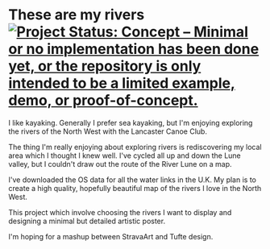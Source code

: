 # These are my rivers [![Project Status: Concept – Minimal or no implementation has been done yet, or the repository is only intended to be a limited example, demo, or proof-of-concept.](https://www.repostatus.org/badges/latest/concept.svg)](https://www.repostatus.org/#concept)

I like kayaking. Generally I prefer sea kayaking, but I'm enjoying exploring the rivers of the North West with the Lancaster Canoe Club. 

The thing I'm really enjoying about exploring rivers is rediscovering my local area which I thought I knew well. I've cycled all up and down the Lune valley, but I couldn't draw out the route of the River Lune on a map. 

I've downloaded the OS data for all the water links in the U.K. My plan is to create a high quality, hopefully beautiful map of the rivers I love in the North West. 

This project which involve choosing the rivers I want to display and designing a minimal but detailed artistic poster. 

I'm hoping for a mashup between StravaArt and Tufte design.
